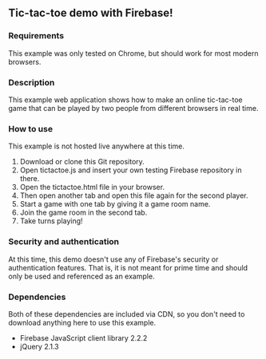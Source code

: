 ## Tic-tac-toe demo with Firebase!

### Requirements
This example was only tested on Chrome, but should work for most modern
browsers.

### Description
This example web application shows how to make an online tic-tac-toe game that
can be played by two people from different browsers in real time.

### How to use
This example is not hosted live anywhere at this time.
1. Download or clone this Git repository.
2. Open tictactoe.js and insert your own testing Firebase repository in there.
3. Open the tictactoe.html file in your browser.
4. Then open another tab and open this file again for the second player.
5. Start a game with one tab by giving it a game room name.
6. Join the game room in the second tab.
7. Take turns playing!

### Security and authentication
At this time, this demo doesn't use any of Firebase's security or authentication
features. That is, it is not meant for prime time and should only be used and
referenced as an example.

### Dependencies
Both of these dependencies are included via CDN, so you don't need to download
anything here to use this example.
* Firebase JavaScript client library 2.2.2
* jQuery 2.1.3

